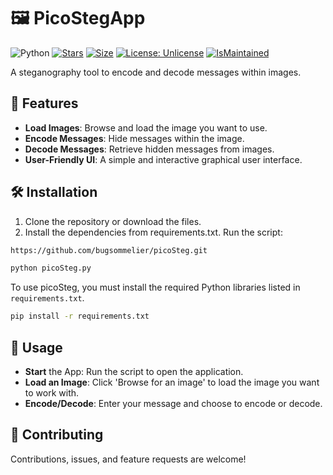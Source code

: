 # 🖼️ PicoStegApp
![Python](https://img.shields.io/badge/Python-3776AB?style=flat&logo=python&logoColor=white) [![Stars](https://img.shields.io/github/stars/bugsommelier/picoSteg.svg?style=flat)](https://github.com/bugsommelier/picoSteg/stargazers) [![Size](https://img.shields.io/github/repo-size/bugsommelier/RapidUnlike)](https://github.com/bugsommelier/picoSteg) [![License: Unlicense](https://img.shields.io/badge/license-Unlicense-blue.svg)](https://unlicense.org) [![IsMaintained](https://img.shields.io/badge/Maintained%3F-yes-green.svg)](https://github.com/bugsommelier/uForecast/activity)

A steganography tool to encode and decode messages within images.

## 🚀 Features

- **Load Images**: Browse and load the image you want to use.
- **Encode Messages**: Hide messages within the image.
- **Decode Messages**: Retrieve hidden messages from images.
- **User-Friendly UI**: A simple and interactive graphical user interface.

## 🛠️ Installation
1. Clone the repository or download the files.
2. Install the dependencies from requirements.txt.
Run the script:
```bash
https://github.com/bugsommelier/picoSteg.git
```
```bash
python picoSteg.py
```
To use picoSteg, you must install the required Python libraries listed in `requirements.txt`.
```bash
pip install -r requirements.txt
```

## 📝 Usage 
- **Start** the App: Run the script to open the application.
- **Load an Image**: Click 'Browse for an image' to load the image you want to work with.
- **Encode/Decode**: Enter your message and choose to encode or decode.


## 🤝 Contributing
Contributions, issues, and feature requests are welcome!
